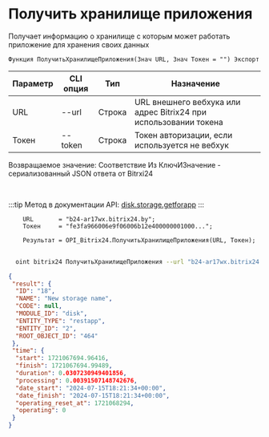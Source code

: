 ﻿---
sidebar_position: 2
---

# Получить хранилище приложения
 Получает информацию о хранилище с которым может работать приложение для хранения своих данных



`Функция ПолучитьХранилищеПриложения(Знач URL, Знач Токен = "") Экспорт`

  | Параметр | CLI опция | Тип | Назначение |
  |-|-|-|-|
  | URL | --url | Строка | URL внешнего вебхука или адрес Bitrix24 при использовании токена |
  | Токен | --token | Строка | Токен авторизации, если используется не вебхук |

  
  Возвращаемое значение:   Соответствие Из КлючИЗначение - сериализованный JSON ответа от Bitrxi24

<br/>

:::tip
Метод в документации API: [disk.storage.getforapp](https://dev.1c-bitrix.ru/rest_help/disk/storage/disk_storage_getforapp.php)
:::
<br/>


```bsl title="Пример кода"
    URL       = "b24-ar17wx.bitrix24.by";
    Токен     = "fe3fa966006e9f06006b12e400000001000...";

    Результат = OPI_Bitrix24.ПолучитьХранилищеПриложения(URL, Токен);
```



```sh title="Пример команды CLI"
    
  oint bitrix24 ПолучитьХранилищеПриложения --url "b24-ar17wx.bitrix24.by" --token "b9df7366006e9f06006b12e400000001000..."

```

```json title="Результат"
{
 "result": {
  "ID": "18",
  "NAME": "New storage name",
  "CODE": null,
  "MODULE_ID": "disk",
  "ENTITY_TYPE": "restapp",
  "ENTITY_ID": "2",
  "ROOT_OBJECT_ID": "464"
 },
 "time": {
  "start": 1721067694.96416,
  "finish": 1721067694.99489,
  "duration": 0.0307230949401856,
  "processing": 0.00391507148742676,
  "date_start": "2024-07-15T18:21:34+00:00",
  "date_finish": "2024-07-15T18:21:34+00:00",
  "operating_reset_at": 1721068294,
  "operating": 0
 }
}
```
